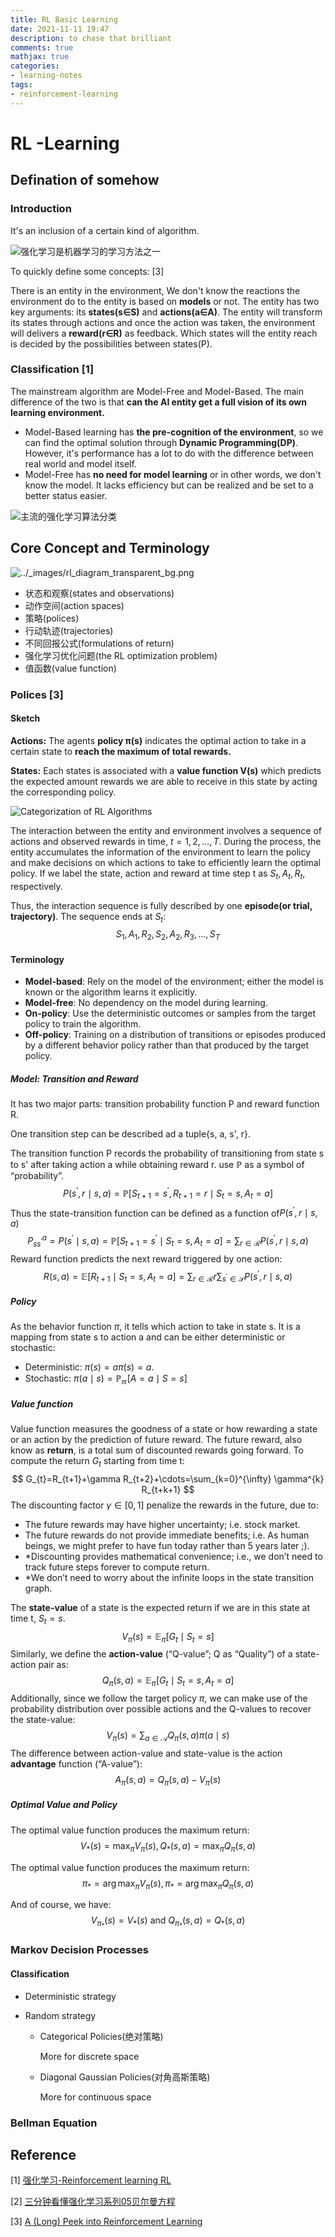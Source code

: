 ```yaml
---
title: RL Basic Learning
date: 2021-11-11 19:47
description: to chase that brilliant
comments: true
mathjax: true
categories:
- learning-notes
tags:
- reinforcement-learning
---
```


# RL -Learning

## Defination of somehow

### Introduction

It's an inclusion of a certain kind of algorithm.

![强化学习是机器学习的学习方法之一](https://easy-ai.oss-cn-shanghai.aliyuncs.com/2019-04-17-rl-position.png)

To quickly define some concepts: [3]

There is an entity in the environment, We don't know the reactions the environment do to the entity is based on **models** or not. The entity has two key arguments: its **states(s∈S)** and **actions(a∈A)**. The entity will transform its states through actions and once the action was taken, the environment will delivers a **reward(r∈R)** as feedback. Which states will the entity reach is decided by the possibilities between states(P).

### Classification [1]

The mainstream algorithm are Model-Free and Model-Based. The main difference of the two is that **can the AI entity get a full vision of its own learning environment.**

- Model-Based learning has **the pre-cognition of the environment**, so we can find the optimal solution through **Dynamic Programming(DP)**. However, it's performance has a lot to do with the difference between real world and model itself.
- Model-Free has **no need for model learning** or in other words, we don't know the model. It lacks efficiency but can be realized and be set to a better status easier.

![主流的强化学习算法分类](https://easy-ai.oss-cn-shanghai.aliyuncs.com/2019-04-17-fenlei.png)

## Core Concept and Terminology

![../_images/rl_diagram_transparent_bg.png](https://spinningup.readthedocs.io/zh_CN/latest/_images/rl_diagram_transparent_bg.png)

- 状态和观察(states and observations)
- 动作空间(action spaces)
- 策略(polices)
- 行动轨迹(trajectories)
- 不同回报公式(formulations of return)
- 强化学习优化问题(the RL optimization problem)
- 值函数(value function)

### Polices [3]

#### Sketch 

**Actions:** The agents **policy π(s)** indicates the optimal action to take in a certain state to **reach the maximum of total rewards.**  

**States:** Each states is associated with  a **value function  V(s)** which predicts the expected amount rewards we are able to receive in this state by acting the corresponding policy. 

![Categorization of RL Algorithms](https://lilianweng.github.io/lil-log/assets/images/RL_algorithm_categorization.png)

The interaction between the entity and environment involves a sequence of actions and observed rewards in time, $t=1,2,…,T$. During the process, the entity accumulates the information of the environment to learn the policy and make decisions on which actions to take to efficiently learn the optimal policy. If we label the state, action and reward at time step t as $S_t, A_t, R_t$, respectively. 

Thus, the interaction sequence is fully described by one **episode(or trial, trajectory)**. The sequence ends at $S_t$:
$$
S_1, A_1, R_2, S_2, A_2, R_3,..., S_T
$$

#### Terminology 

- **Model-based**: Rely on the model of the environment; either the model is known or the algorithm learns it explicitly.
- **Model-free**: No dependency on the model during learning.
- **On-policy**: Use the deterministic outcomes or samples from the target policy to train the algorithm.
- **Off-policy**: Training on a distribution of transitions or episodes produced by a different behavior policy rather than that produced by the target policy.

##### Model: Transition and Reward

It has two major parts: transition probability function P and reward function R.

One transition step can be described ad a tuple{s, a, s', r}.

The transition function P records the probability of transitioning from state s to s' after taking action a while obtaining reward r. use $\mathbb{P}$ as a symbol of “probability”.
$$
P\left(s^{\prime}, r \mid s, a\right)=\mathbb{P}\left[S_{t+1}=s^{\prime}, R_{t+1}=r \mid S_{t}=s, A_{t}=a\right]
$$
Thus the state-transition function can be defined as a function of$P\left(s^{\prime}, r {\mid}s, a\right)$
$$
P_{s s^{\prime}}^{a}=P\left(s^{\prime} \mid s, a\right)=\mathbb{P}\left[S_{t+1}=s^{\prime} \mid S_{t}=s, A_{t}=a\right]=\sum_{r \in \mathcal{R}} P\left(s^{\prime}, r \mid s, a\right)
$$
Reward function predicts the next reward triggered by one action:
$$
R(s, a)=\mathbb{E}\left[R_{t+1} \mid S_{t}=s, A_{t}=a\right]=\sum_{r \in \mathcal{R}} r \sum_{s^{\prime} \in \mathcal{S}} P\left(s^{\prime}, r \mid s, a\right)
$$

##### Policy

As the behavior function $\pi$, it tells which action to take in state s. It is a mapping from state s to action a and can be either deterministic or stochastic:

- Deterministic: $π(s)=aπ(s)=a.$
- Stochastic: $π(a\mid s)=\mathbb{P_\pi}[A=a\mid S=s]$

##### Value function

Value function measures the goodness of a state or how rewarding a state or an action by the prediction of future reward. The future reward, also know as **return**, is a total sum of discounted rewards going forward. To compute the return $G_t$ starting from time t:
$$
G_{t}=R_{t+1}+\gamma R_{t+2}+\cdots=\sum_{k=0}^{\infty} \gamma^{k} R_{t+k+1}
$$
The discounting factor $\gamma \in[0,1]$ penalize the rewards in the future, due to:

- The future rewards may have higher uncertainty; i.e. stock market.
- The future rewards do not provide immediate benefits; i.e. As human beings, we might prefer to have fun today rather than 5 years later ;).
- *Discounting provides mathematical convenience; i.e., we don’t need to track future steps forever to compute return.
- *We don’t need to worry about the infinite loops in the state transition graph.

The **state-value** of a state is the expected return if we are in this state at time t, $S_t = s$.
$$
V_{\pi}(s)=\mathbb{E}_{\pi}\left[G_{t} \mid S_{t}=s\right]
$$
Similarly, we define the **action-value** (“Q-value”; Q as “Quality”) of a state-action pair as:
$$
Q_{\pi}(s, a)=\mathbb{E}_{\pi}\left[G_{t} \mid S_{t}=s, A_{t}=a\right]
$$
Additionally, since we follow the target policy $\pi$, we can make use of the probability distribution over possible actions and the Q-values to recover the state-value:
$$
V_{\pi}(s)=\sum_{a \in \mathcal{A}} Q_{\pi}(s, a) \pi(a \mid s)
$$
The difference between action-value and state-value is the action **advantage** function (“A-value”):
$$
A_{\pi}(s, a)=Q_{\pi}(s, a)-V_{\pi}(s)
$$


##### Optimal Value and Policy

The optimal value function produces the maximum return:
$$
V_{*}(s)=\max _{\pi} V_{\pi}(s), Q_{*}(s, a)=\max _{\pi} Q_{\pi}(s, a)
$$


The optimal value function produces the maximum return:
$$
\pi_{*}=\arg \max _{\pi} V_{\pi}(s), \pi_{*}=\arg \max _{\pi} Q_{\pi}(s, a)
$$

And of course, we have:
$$
V_{\pi_{*}}(s)=V_{*}(s) \text { and } Q_{\pi_{*}}(s, a)=Q_{*}(s, a)
$$

### Markov Decision Processes




#### Classification

- Deterministic strategy

- Random strategy

  - Categorical Policies(绝对策略)

    More for discrete space

  - Diagonal Gaussian Policies(对角高斯策略)

    More for continuous space

### Bellman Equation





## Reference

[1] [强化学习-Reinforcement learning RL](https://easyai.tech/ai-definition/reinforcement-learning/)

[2] [三分钟看懂强化学习系列05贝尔曼方程](https://zhuanlan.zhihu.com/p/139559442)

[3] [A (Long) Peek into Reinforcement Learning](https://lilianweng.github.io/lil-log/2018/02/19/a-long-peek-into-reinforcement-learning.html)

